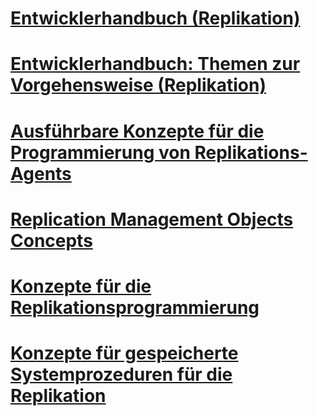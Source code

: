 # [Entwicklerhandbuch (Replikation)](replication-developer-documentation.md)
# [Entwicklerhandbuch: Themen zur Vorgehensweise (Replikation)](developer-s-guide-how-to-topics-replication.md)
# [Ausführbare Konzepte für die Programmierung von Replikations-Agents](replication-agent-executables-concepts.md)
# [Replication Management Objects Concepts](replication-management-objects-concepts.md)
# [Konzepte für die Replikationsprogrammierung](replication-programming-concepts.md)
# [Konzepte für gespeicherte Systemprozeduren für die Replikation](replication-system-stored-procedures-concepts.md)
